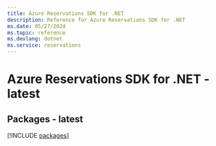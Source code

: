 ```yaml
---
title: Azure Reservations SDK for .NET
description: Reference for Azure Reservations SDK for .NET
ms.date: 05/27/2024
ms.topic: reference
ms.devlang: dotnet
ms.service: reservations
---
```

# Azure Reservations SDK for .NET - latest
## Packages - latest
[!INCLUDE [packages](reservations-index.md)]